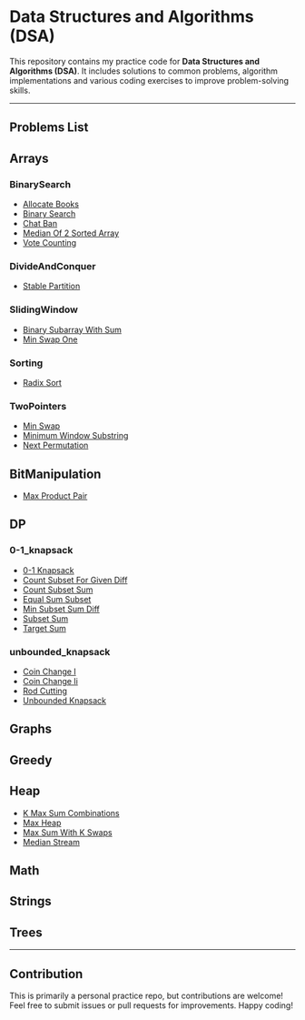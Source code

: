 # Data Structures and Algorithms (DSA)

This repository contains my practice code for **Data Structures and Algorithms (DSA)**. It includes solutions to common problems, algorithm implementations and various coding exercises to improve problem-solving skills.
    
---

## Problems List
## Arrays


### BinarySearch

- [Allocate Books](Arrays/BinarySearch/allocate_books.cpp)
- [Binary Search](Arrays/BinarySearch/binary_search.cpp)
- [Chat Ban](Arrays/BinarySearch/chat_ban.cpp)
- [Median Of 2 Sorted Array](Arrays/BinarySearch/median_of_2_sorted_array.cpp)
- [Vote Counting](Arrays/BinarySearch/vote_counting.cpp)

### DivideAndConquer

- [Stable Partition](Arrays/DivideAndConquer/stable_partition.cpp)

### SlidingWindow

- [Binary Subarray With Sum](Arrays/SlidingWindow/binary_subarray_with_sum.cpp)
- [Min Swap One](Arrays/SlidingWindow/min_swap_one.cpp)

### Sorting

- [Radix Sort](Arrays/Sorting/radix_sort.cpp)

### TwoPointers

- [Min Swap](Arrays/TwoPointers/min_swap.cpp)
- [Minimum Window Substring](Arrays/TwoPointers/minimum_window_substring.cpp)
- [Next Permutation](Arrays/TwoPointers/next_permutation.cpp)

## BitManipulation

- [Max Product Pair](BitManipulation/max_product_pair.cpp)

## DP


### 0-1_knapsack

- [0-1 Knapsack](DP/0-1_knapsack/0-1_knapsack.cpp)
- [Count Subset For Given Diff](DP/0-1_knapsack/count_subset_for_given_diff.cpp)
- [Count Subset Sum](DP/0-1_knapsack/count_subset_sum.cpp)
- [Equal Sum Subset](DP/0-1_knapsack/equal_sum_subset.cpp)
- [Min Subset Sum Diff](DP/0-1_knapsack/min_subset_sum_diff.cpp)
- [Subset Sum](DP/0-1_knapsack/subset_sum.cpp)
- [Target Sum](DP/0-1_knapsack/target_sum.cpp)

### unbounded_knapsack

- [Coin Change I](DP/unbounded_knapsack/coin_change_i.cpp)
- [Coin Change Ii](DP/unbounded_knapsack/coin_change_ii.cpp)
- [Rod Cutting](DP/unbounded_knapsack/rod_cutting.cpp)
- [Unbounded Knapsack](DP/unbounded_knapsack/unbounded_knapsack.cpp)

## Graphs


## Greedy


## Heap

- [K Max Sum Combinations](Heap/k_max_sum_combinations.cpp)
- [Max Heap](Heap/max_heap.cpp)
- [Max Sum With K Swaps](Heap/max_sum_with_k_swaps.cpp)
- [Median Stream](Heap/median_stream.cpp)

## Math


## Strings


## Trees



---
## Contribution
This is primarily a personal practice repo, but contributions are welcome! Feel free to submit issues or pull requests for improvements.
 Happy coding!
